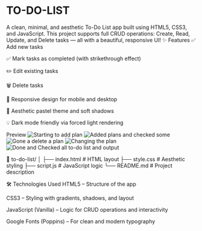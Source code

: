 # TO-DO-LIST
A clean, minimal, and aesthetic To-Do List app built using HTML5, CSS3, and JavaScript. This project supports full CRUD operations: Create, Read, Update, and Delete tasks — all with a beautiful, responsive UI!
✨ Features
✅ Add new tasks

✅ Mark tasks as completed (with strikethrough effect)

✏️ Edit existing tasks

🗑️ Delete tasks

📱 Responsive design for mobile and desktop

🎨 Aesthetic pastel theme and soft shadows

💡 Dark mode friendly via forced light rendering

Preview
![Starting to add plan](https://github.com/user-attachments/assets/ea0911fa-d8aa-4bf1-b12c-4fe9ac863369)
![Added plans and checked some](https://github.com/user-attachments/assets/77475d8d-bac9-4fdd-8175-77c8cfc78316)
![Gone a delete a plan](https://github.com/user-attachments/assets/3a4b0b61-bd2c-4b15-b9dd-38a54e5bfb12)
![Changing the plan](https://github.com/user-attachments/assets/5135290e-f31e-40e3-8863-ec185673c354)
![Done and Checked all to-do list and output](https://github.com/user-attachments/assets/a34803de-687e-4bfd-b12e-b5afc6136ae4)

📁 to-do-list/
│
├── index.html      # HTML layout
├── style.css       # Aesthetic styling
├── script.js       # JavaScript logic
└── README.md       # Project description


🛠️ Technologies Used
HTML5 – Structure of the app

CSS3 – Styling with gradients, shadows, and layout

JavaScript (Vanilla) – Logic for CRUD operations and interactivity

Google Fonts (Poppins) – For clean and modern typography
